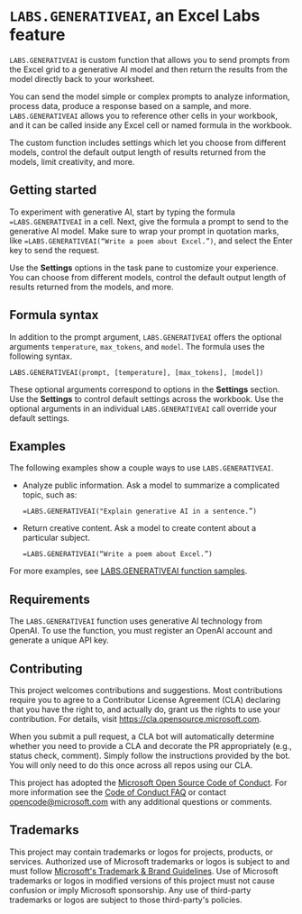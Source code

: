 # `LABS.GENERATIVEAI`, an Excel Labs feature

`LABS.GENERATIVEAI` is custom function that allows you to send prompts from the Excel grid to a generative AI model and then return the results from the model directly back to your worksheet.

You can send the model simple or complex prompts to analyze information, process data, produce a response based on a sample, and more. `LABS.GENERATIVEAI` allows you to reference other cells in your workbook, and it can be called inside any Excel cell or named formula in the workbook.

The custom function includes settings which let you choose from different models, control the default output length of results returned from the models, limit creativity, and more.

## Getting started

To experiment with generative AI, start by typing the formula `=LABS.GENERATIVEAI` in a cell. Next, give the formula a prompt to send to the generative AI model. Make sure to wrap your prompt in quotation marks, like `=LABS.GENERATIVEAI(“Write a poem about Excel.”)`, and select the Enter key to send the request.

Use the **Settings** options in the task pane to customize your experience. You can choose from different models, control the default output length of results returned from the models, and more.

## Formula syntax

In addition to the prompt argument, `LABS.GENERATIVEAI` offers the optional arguments `temperature`, `max_tokens`, and `model`. The formula uses the following syntax.

```
LABS.GENERATIVEAI(prompt, [temperature], [max_tokens], [model])
```

These optional arguments correspond to options in the **Settings** section. Use the **Settings** to control default settings across the workbook. Use the optional arguments in an individual `LABS.GENERATIVEAI` call override your default settings.

## Examples

The following examples show a couple ways to use `LABS.GENERATIVEAI`.

- Analyze public information. Ask a model to summarize a complicated topic, such as:

    ```
    =LABS.GENERATIVEAI("Explain generative AI in a sentence.”)
    ```

- Return creative content. Ask a model to create content about a particular subject.

    ```
    =LABS.GENERATIVEAI(“Write a poem about Excel.”)
    ```

For more examples, see [LABS.GENERATIVEAI function samples](EXAMPLES.md).

## Requirements

The `LABS.GENERATIVEAI` function uses generative AI technology from OpenAI. To use the function, you must register an OpenAI account and generate a unique API key.

## Contributing

This project welcomes contributions and suggestions.  Most contributions require you to agree to a Contributor License Agreement (CLA) declaring that you have the right to, and actually do, grant us the rights to use your contribution. For details, visit https://cla.opensource.microsoft.com.

When you submit a pull request, a CLA bot will automatically determine whether you need to provide a CLA and decorate the PR appropriately (e.g., status check, comment). Simply follow the instructions provided by the bot. You will only need to do this once across all repos using our CLA.

This project has adopted the [Microsoft Open Source Code of Conduct](https://opensource.microsoft.com/codeofconduct/). For more information see the [Code of Conduct FAQ](https://opensource.microsoft.com/codeofconduct/faq/) or contact [opencode@microsoft.com](mailto:opencode@microsoft.com) with any additional questions or comments.

## Trademarks

This project may contain trademarks or logos for projects, products, or services. Authorized use of Microsoft trademarks or logos is subject to and must follow [Microsoft's Trademark & Brand Guidelines](https://www.microsoft.com/legal/intellectualproperty/trademarks/usage/general). Use of Microsoft trademarks or logos in modified versions of this project must not cause confusion or imply Microsoft sponsorship. Any use of third-party trademarks or logos are subject to those third-party's policies.

